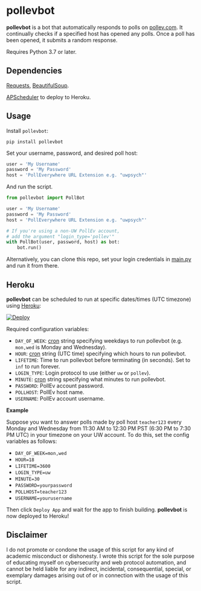 # pollevbot

**pollevbot** is a bot that automatically responds to polls on [pollev.com](https://pollev.com/). 
It continually checks if a specified host has opened any polls. Once a poll has been opened, 
it submits a random response. 

Requires Python 3.7 or later.
## Dependencies

[Requests](https://pypi.org/project/requests/), 
[BeautifulSoup](https://pypi.org/project/beautifulsoup4/). 

[APScheduler](https://pypi.org/project/APScheduler/) to deploy to Heroku.

## Usage

Install `pollevbot`:
```
pip install pollevbot
```

Set your username, password, and desired poll host:
```python
user = 'My Username'
password = 'My Password'
host = 'PollEverywhere URL Extension e.g. "uwpsych"'
```

And run the script.
```python
from pollevbot import PollBot

user = 'My Username'
password = 'My Password'
host = 'PollEverywhere URL Extension e.g. "uwpsych"'

# If you're using a non-UW PollEv account,
# add the argument "login_type='pollev'"
with PollBot(user, password, host) as bot:
    bot.run()
```
Alternatively, you can clone this repo, set your login credentials in 
[main.py](pollevbot/main.py) and run it from there.

## Heroku

**pollevbot** can be scheduled to run at specific dates/times (UTC timezone) using [Heroku](http://heroku.com/):

[![Deploy](https://www.herokucdn.com/deploy/button.svg)](https://heroku.com/deploy?template=https://github.com/danielqiang/pollevbot)

Required configuration variables:

* `DAY_OF_WEEK`: [cron](https://apscheduler.readthedocs.io/en/stable/modules/triggers/cron.html) string
specifying weekdays to run pollevbot (e.g. `mon,wed` is Monday and Wednesday).
* `HOUR`: [cron](https://apscheduler.readthedocs.io/en/stable/modules/triggers/cron.html) string
(UTC time) specifying which hours to run pollevbot.
* `LIFETIME`: Time to run pollevbot before terminating (in seconds). Set to `inf` to run forever.
* `LOGIN_TYPE`: Login protocol to use (either `uw` or `pollev`).
* `MINUTE`: [cron](https://apscheduler.readthedocs.io/en/stable/modules/triggers/cron.html) string
specifying what minutes to run pollevbot.
* `PASSWORD`: PollEv account password.
* `POLLHOST`: PollEv host name.
* `USERNAME`: PollEv account username.

**Example**

Suppose you want to answer polls made by poll host `teacher123` every Monday and Wednesday 
from 11:30 AM to 12:30 PM PST (6:30 PM to 7:30 PM UTC) in your timezone on your UW account. To do this, set the config 
variables as follows:

* `DAY_OF_WEEK=mon,wed`
* `HOUR=18`
* `LIFETIME=3600`
* `LOGIN_TYPE=uw`
* `MINUTE=30`
* `PASSWORD=yourpassword`
* `POLLHOST=teacher123`
* `USERNAME=yourusername`

Then click `Deploy App` and wait for the app to finish building. 
**pollevbot** is now deployed to Heroku! 

## Disclaimer

I do not promote or condone the usage of this script for any kind of academic misconduct 
or dishonesty. I wrote this script for the sole purpose of educating myself on cybersecurity 
and web protocol automation, and cannot be held liable for any indirect, incidental, consequential, 
special, or exemplary damages arising out of or in connection with the usage of this script.
